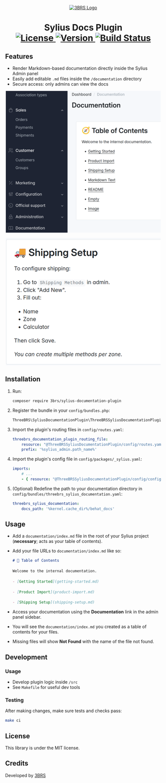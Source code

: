 <p align="center">
  <a href="https://www.3brs.com" target="_blank">
    <img src="https://3brs1.fra1.cdn.digitaloceanspaces.com/3brs/logo/3BRS-logo-sylius-200.png" alt="3BRS Logo"/>
  </a>
</p>

<h1 align="center">
  Sylius Docs Plugin <br />
  <a href="https://packagist.org/packages/3brs/sylius-documentation-plugin" title="License" target="_blank">
    <img src="https://img.shields.io/packagist/l/3brs/sylius-documentation-plugin" alt="License" />
  </a>
  <a href="https://packagist.org/packages/3brs/sylius-documentation-plugin" title="Version" target="_blank">
    <img src="https://img.shields.io/packagist/v/3brs/sylius-documentation-plugin" alt="Version" />
  </a>
  <a href="https://circleci.com/gh/3BRS/sylius-documentation-plugin" title="Build status" target="_blank">
    <img src="https://circleci.com/gh/3BRS/sylius-documentation-plugin.svg?style=shield" alt="Build Status" />
  </a>
</h1>

## Features

- Render Markdown-based documentation directly inside the Sylius Admin panel
- Easily add editable `.md` files inside the `/documentation` directory
- Secure access: only admins can view the docs

<p align="center">
  <img src="docs/docs_index_example.png?raw=true" alt="Admin Documentation Index" style="max-width:500px;" />
</p>

<p align="center">
  <img src="./docs/docs_item_example.png?raw=true" alt="Admin Documentation Item" style="max-width:500px;" />
</p> 

## Installation

1. Run:

    ```bash
    composer require 3brs/sylius-documentation-plugin
    ```

2. Register the bundle in your `config/bundles.php`:

    ```php
    ThreeBRS\SyliusDocumentationPlugin\ThreeBRSSyliusDocumentationPlugin::class => ['all' => true],
    ```

3. Import the plugin's routing files in `config/routes.yaml`:

    ```yaml
    threebrs_documentation_plugin_routing_file:
        resource: "@ThreeBRSSyliusDocumentationPlugin/config/routes.yaml"
        prefix: '%sylius_admin.path_name%'
    ```

4. Import the plugin's config file in `config/packages/_sylius.yaml`:

    ```yaml
    imports:
        # ...
        - { resource: "@ThreeBRSSyliusDocumentationPlugin/config/config.yaml" }
    ```
5. (Optional) Redefine the path to your documentation directory in `config/bundles/threebrs_sylius_documentation.yaml`:

    ```yaml
    threebrs_sylius_documentation:
        docs_path: '%kernel.cache_dir%/behat_docs'
    ```
## Usage

- Add a `documentation/index.md` file in the root of your Sylius project (**necessary**; acts as your table of contents).
- Add your file URLs to `documentation/index.md` like so:

    ```md
    # 🧭 Table of Contents

    Welcome to the internal documentation.

    - [Getting Started](getting-started.md)

    - [Product Import](product-import.md)

    - [Shipping Setup](shipping-setup.md)
    ```

- Access your documentation using the **Documentation** link in the admin panel sidebar.
- You will see the `documentation/index.md` you created as a table of contents for your files.
- Missing files will show **Not Found** with the name of the file not found.

## Development

### Usage

- Develop plugin logic inside `/src`
- See `Makefile` for useful dev tools

### Testing

After making changes, make sure tests and checks pass:

```bash
make ci
```
License
-------
This library is under the MIT license.

Credits
-------
Developed by [3BRS](https://3brs.com)
